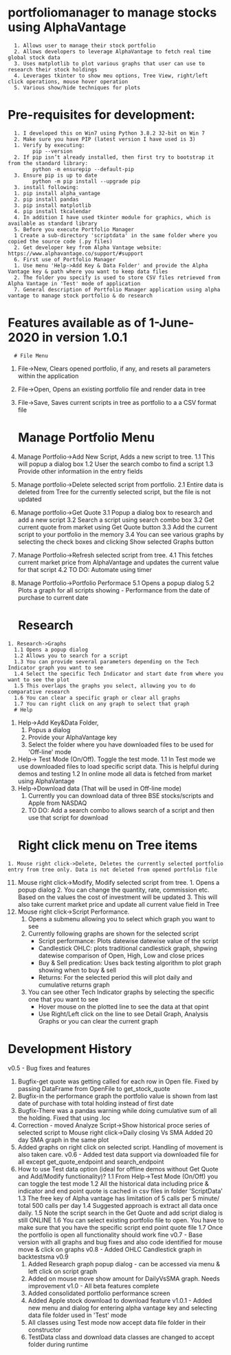 # portfoliomanager to manage stocks using AlphaVantage
      1. Allows user to manage their stock portfolio
      2. Allows developers to leverage AlphaVantage to fetch real time global stock data
      3. Uses matplotlib to plot various graphs that user can use to research their stock holdings
      4. Leverages tkinter to show meu options, Tree View, right/left click operations, mouse hover operation
      5. Various show/hide techniques for plots
# Pre-requisites for development:
      1. I developed this on Win7 using Python 3.8.2 32-bit on Win 7
      2. Make sure you have PIP (latest version I have used is 3)
      1. Verify by executing: 
            pip --version
      2. If pip isn’t already installed, then first try to bootstrap it from the standard library:
            python -m ensurepip --default-pip
      3. Ensure pip is up to date
            python -m pip install --upgrade pip
      3. install following:
      1. pip install alpha_vantage
      2. pip install pandas
      3. pip install matplotlib
      4. pip install tkcalendar
      4. In addition I have used tkinter module for graphics, which is available as standard library
      5. Before you execute Portfolio Manager
      1 Create a sub-directory 'scriptdata' in the same folder where you copied the source code (.py files)
      2. Get developer key from Alpha Vantage website: https://www.alphavantage.co/support/#support
      6. First use of Portfolio Manager
      1. Use menu 'Help->Add Key & Data Folder' and provide the Alpha Vantage key & path where you want to keep data files
      2. The folder you specify is used to store CSV files retrieved from Alpha Vantage in 'Test' mode of application
      7. General description of Portfolio Manager application using alpha vantage to manage stock portfolio & do research

# Features available as of 1-June-2020 in version 1.0.1
      # File Menu
   1. File->New, Clears opened portfolio, if any, and resets all parameters within the application
   2. File->Open, Opens an existing portfolio file and render data in tree
   3. File->Save, Saves current scripts in tree as portfolio to a a CSV format file
      
      # Manage Portfolio Menu
   1. Manage Portfolio->Add New Script, Adds a new script to tree. 
      1.1 This will popup a dialog box
      1.2 User the search combo to find a script
      1.3 Provide other informatiion in the entry fields
   2. Manage portfolio->Delete selected script from portfolio. 
      2.1 Entire data is deleted from Tree for the currently selected script, but the file is not updated
   3. Manage portfolio->Get Quote
      3.1 Popup a dialog box to research and add a new script
      3.2 Search a script using search combo box
      3.2 Get current quote from market using Get Quote button
      3.3 Add the current script to your portfolio in the memory
      3.4 You can see various graphs by selecting the check boxes and clicking Show selected Graphs button
   4. Manage Portfolio->Refresh selected script from tree. 
      4.1 This fetches current market price from AlphaVantage and updates the current value for that script
      4.2 TO DO: Automate using timer
   5. Manage Portfolio->Portfolio Performace
      5.1 Opens a popup dialog
      5.2 Plots a graph for all scripts showing - Performance from the date of purchase to current date
      # Research
    1. Research->Graphs
      1.1 Opens a popup dialog
      1.2 Allows you to search for a script
      1.3 You can provide several parameters depending on the Tech Indicator graph you want to see
      1.4 Select the specific Tech Indicator and start date from where you want to see the plot
      1.5 This overlaps the graphs you select, allowing you to do comparative research
      1.6 You can clear a specific graph or clear all graphs
      1.7 You can right click on any graph to select that graph
      # Help
   1. Help->Add Key&Data Folder,
      1. Popus a dialog
      2. Provide your AlphaVantage key
      3. Select the folder where you have downloaded files to be used for 'Off-line' mode
   2. Help-> Test Mode (On/Off). Toggle the test mode. 
      1.1 In Test mode we use downloaded files to load specific script data. This is helpful during demos and testing
      1.2 In online mode all data is fetched from market using AlphaVantage
   3. Help->Download data (That will be used in Off-line mode)
      1. Currently you can download data of three BSE stocks/scripts and Apple from NASDAQ
      2. TO DO: Add a search combo to allows search of a script and then use that script for download
      # Right click menu on Tree items
    1. Mouse right click->Delete, Deletes the currently selected portfolio entry from tree only. Data is not deleted from opened portfolio file
   11. Mouse right click->Modify,  Modify selected script from tree. 
      1. Opens a popup dialog
      2. You can change the quantity, rate, commission etc. Based on the values the cost of investment will be updated
      3. This will also take current market price and update all current value field in Tree
   5. Mouse right click->Script Performance. 
      1. Opens a submenu allowing you to select which graph you want to see
      2. Currently following graphs are shown for the selected script
            - Script performance: Plots datewise datewise value of the script
            - Candlestick OHLC: plots traditional candlestick graph, shpwing datewise comparison of Open, High, Low and close prices
            - Buy & Sell predication: Uses back testing algorithm to plot graph showing when to buy & sell
            - Returns: For the selected period this will plot daily and cumulative returns graph
      3. You can see other Tech Indicator graphs by selecting the specific one that you want to see
            - Hover mouse on the plotted line to see the data at that opint
            - Use Right/Left click on the line to see Detail Graph, Analysis Graphs or you can clear the current graph
# Development History
v0.5 - Bug fixes and features
   1. Bugfix-get quote was getting called for each row in Open file. Fixed by passing DataFrame from OpenFile to get_stock_quote
   2. Bugfix-in the performance graph the portfolio value is shown from last date of purchase with total holding instead of first date
   3. Bugfix-There was a pandas warning while doing cumulative sum of all the holding. Fixed that using .loc
   5. Correction - moved  Analyze Script->Show historical proce series of selected script to Mouse right click->Daily closing Vs SMA
         Added 20 day SMA graph in the same plot
   6. Added graphs on right click on selected script. Handling of movement is also taken care.
v0.6 - Added test data support via downloaded file for all except get_quote_endpoint and search_endpoint
   1. How to use Test data option (ideal for offline demos without Get Quote and Add/Modify functionality)?
      1.1 From Help->Test Mode (On/Off) you can toggle the test mode
      1.2 All the historical data including price & indicator and end point quote is cached in csv files in folder 'ScriptData'
      1.3 The free key of Alpha vantage has limitation of 5 calls per 5 minute/ total 500 calls per day
      1.4 Suggested approach is extract all data once daily.
      1.5 Note the script search in the Get Quote and add script dialog is still ONLINE
      1.6 You can select existing portfolio file to open. You have to make sure that you have the specific script end point quote file
      1.7 Once the portfolio is open all functionality should work fine
 v0.7 - Base version with all graphs and bug fixes and also code identified for mouse move & click on graphs
 v0.8 - Added OHLC Candlestick graph in backtestsma
 v0.9
      1. Added Research graph popup dialog - can be accessed via menu & left click on script graph
      2. Added on mouse move show amount for DailyVsSMA graph. Needs improvement
 v1.0 - All beta features complete
      1. Added consolidated portfolio performance screen
      2. Added Apple stock download to download feature
 v1.0.1 - Added new menu and dialog for entering alpha vantage key and selecting data file folder used in 'Test' mode
      1. All classes using Test mode now accept data file folder in their constructor
      2. TestData class and download data classes are changed to accept folder during runtime
